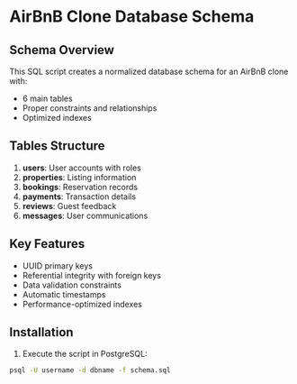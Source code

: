 # AirBnB Clone Database Schema

## Schema Overview
This SQL script creates a normalized database schema for an AirBnB clone with:

- 6 main tables
- Proper constraints and relationships
- Optimized indexes

## Tables Structure
1. **users**: User accounts with roles
2. **properties**: Listing information
3. **bookings**: Reservation records
4. **payments**: Transaction details
5. **reviews**: Guest feedback
6. **messages**: User communications

## Key Features
- UUID primary keys
- Referential integrity with foreign keys
- Data validation constraints
- Automatic timestamps
- Performance-optimized indexes

## Installation
1. Execute the script in PostgreSQL:
```bash
psql -U username -d dbname -f schema.sql

